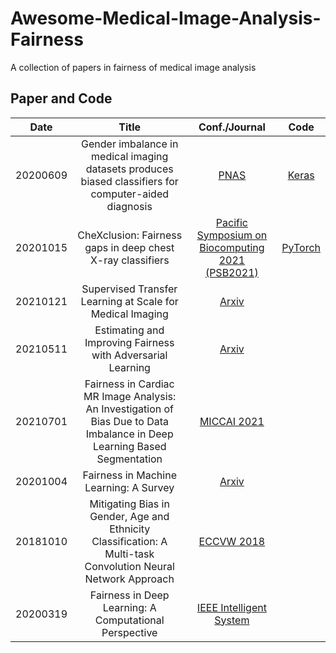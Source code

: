 # Awesome-Medical-Image-Analysis-Fairness
A collection of papers in fairness of medical image analysis

## Paper and Code

|   Date   |                                                           Title                                                           |                                    Conf./Journal                                    |                           Code                          |
|:--------:|:-------------------------------------------------------------------------------------------------------------------------:|:-----------------------------------------------------------------------------------:|:-------------------------------------------------------:|
| 20200609 |           Gender imbalance in medical imaging datasets produces biased classifiers for computer-aided diagnosis           |            [PNAS](http://www.pnas.org/lookup/doi/10.1073/pnas.1919012117)           | [Keras](https://github.com/N-Nieto/GenderBias_CheXNet ) |
| 20201015 |                                 CheXclusion: Fairness gaps in deep chest X-ray classifiers                                | [Pacific Symposium on Biocomputing 2021 (PSB2021)](http://arxiv.org/abs/2003.00827) |   [PyTorch](https://github.com/LalehSeyyed/CheXclusion) |
| 20210121 |                                 Supervised Transfer Learning at Scale for Medical Imaging                                 |                       [Arxiv](http://arxiv.org/abs/2101.05913)                      |                                                         |
| 20210511 |                                Estimating and Improving Fairness with Adversarial Learning                                |                       [Arxiv](http://arxiv.org/abs/2103.04243)                      |                                                         |
| 20210701 | Fairness in Cardiac MR Image Analysis: An Investigation of Bias Due to Data Imbalance in Deep Learning Based Segmentation |                    [MICCAI 2021](http://arxiv.org/abs/2106.12387)                   |                                                         |
| 20201004 |                                           Fairness in Machine Learning: A Survey                                          |                       [Arxiv](http://arxiv.org/abs/2010.04053)                      |                                                         |
| 20181010 | Mitigating Bias in Gender, Age and Ethnicity Classification: A Multi-task Convolution Neural Network Approach             | [ECCVW 2018](http://link.springer.com/10.1007/978-3-030-11009-3_35)                 |                                                         |
| 20200319 | Fairness in Deep Learning: A Computational Perspective                                                                    | [IEEE Intelligent System](https://ieeexplore.ieee.org/document/9113719/)            |                                                         |
